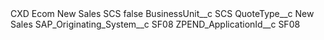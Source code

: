 <?xml version="1.0" encoding="UTF-8"?>
<CustomMetadata xmlns="http://soap.sforce.com/2006/04/metadata" xmlns:xsi="http://www.w3.org/2001/XMLSchema-instance" xmlns:xsd="http://www.w3.org/2001/XMLSchema">
    <label>CXD Ecom New Sales SCS</label>
    <protected>false</protected>
    <values>
        <field>BusinessUnit__c</field>
        <value xsi:type="xsd:string">SCS</value>
    </values>
    <values>
        <field>QuoteType__c</field>
        <value xsi:type="xsd:string">New Sales</value>
    </values>
    <values>
        <field>SAP_Originating_System__c</field>
        <value xsi:type="xsd:string">SF08</value>
    </values>
    <values>
        <field>ZPEND_ApplicationId__c</field>
        <value xsi:type="xsd:string">SF08</value>
    </values>
</CustomMetadata>
